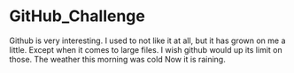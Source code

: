 # GitHub_Challenge
Github is very interesting. I used to not like it at all, but it has grown on me a little.
Except when it comes to large files. I wish github would up its limit on those.
The weather this morning was cold
Now it is raining.
